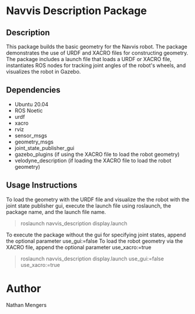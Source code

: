 
# Navvis Description Package 

## Description

This package builds the basic geometry for the Navvis robot. The package demonstrates the use of URDF and XACRO files for constructing geometry. The package 
includes a launch file that loads a URDF or XACRO file, instantiates ROS nodes for tracking joint angles of the robot's wheels, and visualizes the robot in
Gazebo.

## Dependencies

- Ubuntu 20.04
- ROS Noetic
- urdf
- xacro
- rviz
- sensor_msgs
- geometry_msgs
- joint_state_publisher_gui
- gazebo_plugins (if using the XACRO file to load the robot geometry)
- velodyne_description (if loading the XACRO file to load the robot geometry)

## Usage Instructions

To load the geometry with the URDF file and visualize the the robot with the joint state publisher gui, 
execute the launch file using roslaunch, the package name, and the launch file name. 

> roslaunch navvis_description display.launch 

To execute the package without the gui for specifying joint states, append the optional parameter use_gui:=false
To load the robot geometry via the XACRO file, append the optional parameter use_xacro:=true

> roslaunch navvis_description display.launch use_gui:=false use_xacro:=true

# Author
Nathan Mengers


